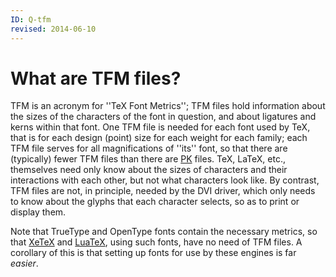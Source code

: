 ```yaml
---
ID: Q-tfm
revised: 2014-06-10
---
```

# What are TFM files?

TFM is an acronym for ''TeX Font Metrics''; TFM files hold
information about the sizes of the characters of the font in question,
and about ligatures and kerns within that font.  One TFM file is
needed for each font used by TeX, that is for each design (point)
size for each weight for each family; each TFM file serves for all
magnifications of ''its'' font, so that there are (typically) fewer
TFM files than there are [PK](./FAQ-pk.html) files.  TeX,
LaTeX, etc.,
themselves need only know about the sizes of characters and their
interactions with each other, but not what characters look like.  By
contrast, TFM files are not, in principle, needed by the
DVI driver, which only needs to know about the glyphs that each
character selects, so as to print or display them.

Note that TrueType and OpenType fonts contain the necessary metrics,
so that [XeTeX](./FAQ-xetex.html) and [LuaTeX](./FAQ-luatex.html), using
such fonts, have no need of TFM files.  A corollary of this is
that setting up fonts for use by these engines is far _easier_.


